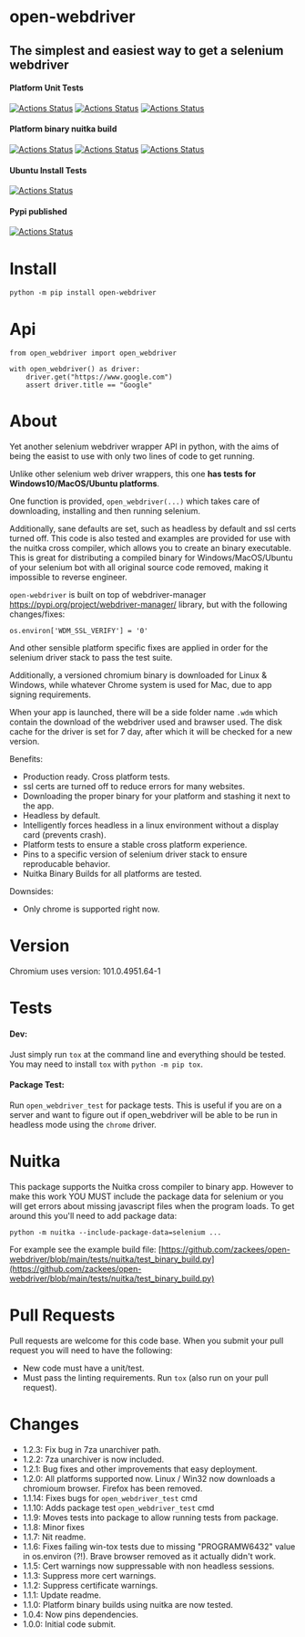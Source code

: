 # open-webdriver

## The simplest and easiest way to get a selenium webdriver

#### Platform Unit Tests
[![Actions Status](https://github.com/zackees/open-webdriver/workflows/MacOS_Tests/badge.svg)](https://github.com/zackees/open-webdriver/actions/workflows/test_macos.yml)
[![Actions Status](https://github.com/zackees/open-webdriver/workflows/Win_Tests/badge.svg)](https://github.com/zackees/open-webdriver/actions/workflows/test_win.yml)
[![Actions Status](https://github.com/zackees/open-webdriver/workflows/Ubuntu_Tests/badge.svg)](https://github.com/zackees/open-webdriver/actions/workflows/test_ubuntu.yml)

#### Platform binary nuitka build
[![Actions Status](https://github.com/zackees/open-webdriver/workflows/MacOS_Nuitka/badge.svg)](https://github.com/zackees/open-webdriver/actions/workflows/test_macos_nuitka.yml)
[![Actions Status](https://github.com/zackees/open-webdriver/workflows/Win_Nuitka/badge.svg)](https://github.com/zackees/open-webdriver/actions/workflows/test_win_nuitka.yml)
[![Actions Status](https://github.com/zackees/open-webdriver/workflows/Ubuntu_Nuitka/badge.svg)](https://github.com/zackees/open-webdriver/actions/workflows/test_ubuntu_nuitka.yml)

#### Ubuntu Install Tests
[![Actions Status](https://github.com/zackees/open-webdriver/workflows/Ubuntu_Test_Install/badge.svg)](https://github.com/zackees/open-webdriver/actions/workflows/test_ubuntu_install.yml)

#### Pypi published

[![Actions Status](https://github.com/zackees/open-webdriver/workflows/Upload_Python_package/badge.svg)](https://github.com/zackees/open-webdriver/actions/workflows/python-publish.yml)


# Install

`python -m pip install open-webdriver`

# Api

```
from open_webdriver import open_webdriver

with open_webdriver() as driver:
    driver.get("https://www.google.com")
    assert driver.title == "Google"
```

# About

Yet another selenium webdriver wrapper API in python, with the aims of being the easist to use with only two lines of code to get running.

Unlike other selenium web driver wrappers, this one **has tests for Windows10/MacOS/Ubuntu platforms**.

One function is provided, `open_webdriver(...)` which takes care of downloading, installing and then running selenium.

Additionally, sane defaults are set, such as headless by default and ssl certs turned off. This code is also tested and examples are provided for use with the nuitka cross compiler, which allows you to create an binary executable. This is great for distributing a compiled binary
for Windows/MacOS/Ubuntu of your selenium bot with all original source code removed, making it impossible to reverse engineer.


`open-webdriver` is built on top of webdriver-manager https://pypi.org/project/webdriver-manager/ library, but with the following changes/fixes:
```
os.environ['WDM_SSL_VERIFY'] = '0'
```

And other sensible platform specific fixes are applied in order for the selenium driver stack to pass the test suite.

Additionally, a versioned chromium binary is downloaded for Linux & Windows, while whatever Chrome system is used for Mac, due to app signing requirements.

When your app is launched, there will be a side folder name `.wdm` which contain the download of the webdriver used and brawser used. The disk cache for the driver is set for 7 day, after which it will be checked for a new version.

Benefits:

  * Production ready. Cross platform tests.
  * ssl certs are turned off to reduce errors for many websites.
  * Downloading the proper binary for your platform and stashing it next to the app.
  * Headless by default.
  * Intelligently forces headless in a linux environment without a display card (prevents crash).
  * Platform tests to ensure a stable cross platform experience.
  * Pins to a specific version of selenium driver stack to ensure reproducable behavior.
  * Nuitka Binary Builds for all platforms are tested.

Downsides:

  * Only chrome is supported right now.

# Version

Chromium uses version: 101.0.4951.64-1


# Tests

#### Dev:

Just simply run `tox` at the command line and everything should be tested. You may need to install `tox` with `python -m pip tox`.

#### Package Test:

Run `open_webdriver_test` for package tests. This is useful if you are on a server and want to figure out if open_webdriver will be able to be run in
headless mode using the `chrome` driver.

# Nuitka

This package supports the Nuitka cross compiler to binary app. However to make this work YOU MUST include the package data for selenium or you will get errors about missing javascript files when the program loads. To get around this you'll need to add package data:

`python -m nuitka --include-package-data=selenium ...`

For example see the example build file:
[https://github.com/zackees/open-webdriver/blob/main/tests/nuitka/test_binary_build.py](https://github.com/zackees/open-webdriver/blob/main/tests/nuitka/test_binary_build.py)

# Pull Requests


Pull requests are welcome for this code base. When you submit your pull request you will need to have the following:
  * New code must have a unit/test.
  * Must pass the linting requirements. Run `tox` (also run on your pull request).

# Changes

  * 1.2.3: Fix bug in 7za unarchiver path.
  * 1.2.2: 7za unarchiver is now included.
  * 1.2.1: Bug fixes and other improvements that easy deployment.
  * 1.2.0: All platforms supported now. Linux / Win32 now downloads a chromioum browser. Firefox has been removed.
  * 1.1.14: Fixes bugs for `open_webdriver_test` cmd
  * 1.1.10: Adds package test `open_webdriver_test` cmd
  * 1.1.9: Moves tests into package to allow running tests from package.
  * 1.1.8: Minor fixes
  * 1.1.7: Nit readme.
  * 1.1.6: Fixes failing win-tox tests due to missing "PROGRAMW6432" value in os.environ (?!). Brave browser removed as it actually didn't work.
  * 1.1.5: Cert warnings now suppressable with non headless sessions.
  * 1.1.3: Suppress more cert warnings.
  * 1.1.2: Suppress certificate warnings.
  * 1.1.1: Update readme.
  * 1.1.0: Platform binary builds using nuitka are now tested.
  * 1.0.4: Now pins dependencies.
  * 1.0.0: Initial code submit.
